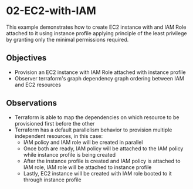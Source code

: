 # 02-EC2-with-IAM

This example demonstrates how to create EC2 instance with and IAM Role attached to it using instance profile applying principle of the least privilege by granting only the minimal permissions required.

## Objectives

- Provision an EC2 instance with IAM Role attached with instance profile
- Observer terraform's graph dependency graph ordering between IAM and EC2 resources

## Observations

- Terraform is able to map the dependencies on which resource to be provisioned first before the other
- Terraform has a default parallelism behavior to provision multiple independent resources, in this case:
  - IAM policy and IAM role will be created in parallel
  - Once both are ready, IAM policy will be attached to the IAM policy while instance profile is being created
  - After the instance profile is created and IAM policy is attached to IAM role, IAM role will be attached to instance profile
  - Lastly, EC2 instance will be created with IAM role booted to it through instance profile
